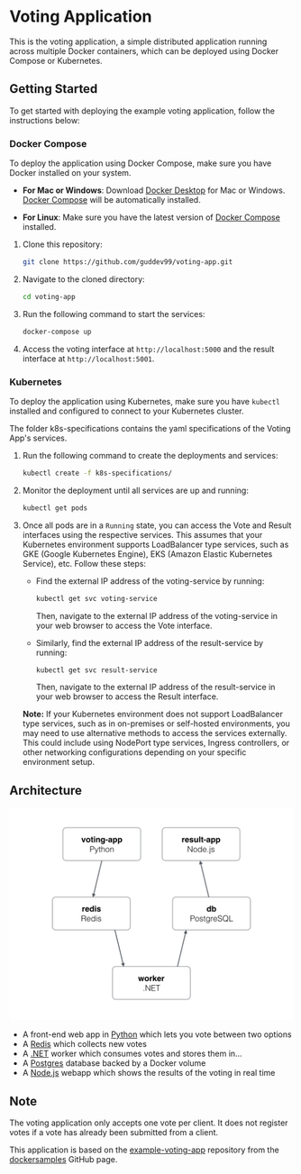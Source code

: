 # Voting Application

This is the voting application, a simple distributed application running across multiple Docker containers, which can be deployed using Docker Compose or Kubernetes.

## Getting Started

To get started with deploying the example voting application, follow the instructions below:

### Docker Compose

To deploy the application using Docker Compose, make sure you have Docker installed on your system.

- **For Mac or Windows**:
  Download [Docker Desktop](https://www.docker.com/products/docker-desktop) for Mac or Windows. [Docker Compose](https://docs.docker.com/compose) will be automatically installed.

- **For Linux**:
  Make sure you have the latest version of [Docker Compose](https://docs.docker.com/compose/install/) installed.

1. Clone this repository:

    ```bash
    git clone https://github.com/guddev99/voting-app.git
    ```

2. Navigate to the cloned directory:

    ```bash
    cd voting-app
    ```

3. Run the following command to start the services:

    ```bash
    docker-compose up
    ```

4. Access the voting interface at `http://localhost:5000` and the result interface at `http://localhost:5001`.

### Kubernetes

To deploy the application using Kubernetes, make sure you have `kubectl` installed and configured to connect to your Kubernetes cluster.

The folder k8s-specifications contains the yaml specifications of the Voting App's services.

1. Run the following command to create the deployments and services:

    ```bash
    kubectl create -f k8s-specifications/
    ```

2. Monitor the deployment until all services are up and running:

    ```bash
    kubectl get pods
    ```

3. Once all pods are in a `Running` state, you can access the Vote and Result interfaces using the respective services. This assumes that your Kubernetes environment supports LoadBalancer type services, such as GKE (Google Kubernetes Engine), EKS (Amazon Elastic Kubernetes Service), etc. Follow these steps:

    - Find the external IP address of the voting-service by running:
        ```bash
        kubectl get svc voting-service
        ```
        
        Then, navigate to the external IP address of the voting-service in your web browser to access the Vote interface.

    - Similarly, find the external IP address of the result-service by running:
    
        ```bash
        kubectl get svc result-service
        ```

        Then, navigate to the external IP address of the result-service in your web browser to access the Result interface.

    **Note:** If your Kubernetes environment does not support LoadBalancer type services, such as in on-premises or self-hosted environments, you may need to use alternative methods to access the services externally. This could include using NodePort type services, Ingress controllers, or other networking configurations depending on your specific environment setup.

## Architecture

![Architecture diagram](architecture.png)

* A front-end web app in [Python](/vote) which lets you vote between two options
* A [Redis](https://hub.docker.com/_/redis/) which collects new votes
* A [.NET](/worker/src/Worker) worker which consumes votes and stores them in…
* A [Postgres](https://hub.docker.com/_/postgres/) database backed by a Docker volume
* A [Node.js](/result) webapp which shows the results of the voting in real time

Note
----
The voting application only accepts one vote per client. It does not register votes if a vote has already been submitted from a client.

This application is based on the [example-voting-app](https://github.com/dockersamples/example-voting-app) repository from the [dockersamples](https://github.com/dockersamples) GitHub page.
